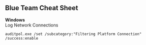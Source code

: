 ## Blue Team Cheat Sheet

**Windows**  
Log Network Connections
```
auditpol.exe /set /subcategory:"Filtering Platform Connection" /success:enable
```
